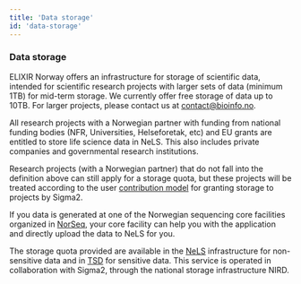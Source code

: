 ```yaml
---
title: 'Data storage'
id: 'data-storage'
---
```

### Data storage
ELIXIR Norway offers an infrastructure for storage of scientific data, intended for scientific research projects with larger sets of data (minimum 1TB) for mid-term storage. We currently offer free storage of data up to 10TB. For larger projects, please contact us at [contact@bioinfo.no](mailto:contact@bioinfo.no).

All research projects with a Norwegian partner with funding from national funding bodies (NFR, Universities, Helseforetak, etc) and EU grants are entitled to store life science data in NeLS. This also includes private companies and governmental research institutions.

Research projects (with a Norwegian partner) that do not fall into the definition above can still apply for a storage quota, but these projects will be treated according to the user [contribution model](https://www.sigma2.no/user-contribution-model) for granting storage to projects by Sigma2.

If you data is generated at one of the Norwegian sequencing core facilities organized in [NorSeq](https://www.norseq.org), your core facility can help you with the application and directly upload the data to NeLS for you.

The storage quota provided are available in the [NeLS](https://nels.bioinfo.no) infrastructure for non-sensitive data and in [TSD](https://www.uio.no/english/services/it/research/sensitive-data) for sensitive data. This service is operated in collaboration with Sigma2, through the national storage infrastructure NIRD.
